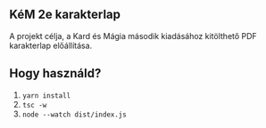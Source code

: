 ## KéM 2e karakterlap

A projekt célja, a Kard és Mágia második kiadásához kitölthető PDF karakterlap előállítása.

## Hogy használd?

1. `yarn install`
2. `tsc -w`
3. `node --watch dist/index.js`
